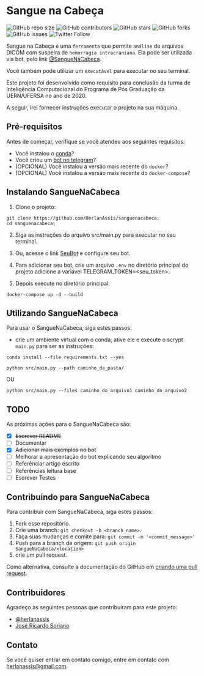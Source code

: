 # Sangue na Cabeça

![GitHub repo size](https://img.shields.io/github/repo-size/herlanassis/sanguenacabeca)
![GitHub contributors](https://img.shields.io/github/contributors/herlanassis/sanguenacabeca)
![GitHub stars](https://img.shields.io/github/stars/herlanassis/sanguenacabeca?style=social)
![GitHub forks](https://img.shields.io/github/forks/herlanassis/sanguenacabeca?style=social)
![GitHub issues](https://img.shields.io/github/issues-raw/herlanassis/sanguenacabeca?style=social)
![Twitter Follow](https://img.shields.io/twitter/follow/herlanassis?style=social)

Sangue na Cabeça é uma `ferramenta` que permite `análise` de arquivos DICOM com suspeira de `hemorragia intracraniana`. Ela pode ser utilizada via bot, pelo link [@SangueNaCabeca](https://telegram.me/SangueNaCabeca_Bot).

Você também pode utilizar um `executável` para executar no seu terminal.

Este projeto foi desenvolvido como requisito para conclusão da turma de Inteligência Computacional do Programa de Pós Graduação da UERN/UFERSA no ano de 2020.

A seguir, irei fornecer instruções executar o projeto na sua máquina.

## Pré-requisitos

Antes de começar, verifique se você atendeu aos seguintes requisitos:

- Você instalou o [conda](https://phoenixnap.com/kb/how-to-install-anaconda-ubuntu-18-04-or-20-04)?
- Você criou um [bot no telegram](https://core.telegram.org/bots)?
- (OPCIONAL) Você instalou a versão mais recente do `docker`?
- (OPCIONAL) Você instalou a versão mais recente do `docker-compose`?

## Instalando SangueNaCabeca

1. Clone o projeto:

```shell
git clone https://github.com/HerlanAssis/sanguenacabeca;
cd sanguenacabeca;
```

2. Siga as instruções do arquivo src/main.py para executar no seu terminal.

3. Ou, acesse o link [SeuBot](https://core.telegram.org/bots) e configure seu bot.

4. Para adicionar seu bot, crie um arquivo `.env` no diretório principal do projeto adicione a variável TELEGRAM_TOKEN=<seu_token>.

5. Depois execute no diretório principal:

```
docker-compose up -d --build
```

## Utilizando SangueNaCabeca

Para usar o SangueNaCabeca, siga estes passos:

* crie um ambiente virtual com o conda, ative ele e execute o scrypt `main.py` para ser as instruções:

```shell
conda install --file requirements.txt --yes
```

```
python src/main.py --path caminho_da_pasta/
```

OU

```
python src/main.py --files caminho_do_arquivo1 caminho_do_arquivo2
```

## TODO

As próximas ações para o SangueNaCabeca são:

- [x] ~~Escrever README~~
- [ ] Documentar
- [X] ~~Adicionar mais exemplos no bot~~
- [ ] Melhorar a apresentação do bot explicando seu algoritmo
- [ ] Referênciar artigo escrito
- [ ] Referências leitura base
- [ ] Escrever Testes

## Contribuindo para SangueNaCabeca

Para contribuir com SangueNaCabeca, siga estes passos:

1. Fork esse repositório.
2. Crie uma branch: `git checkout -b <branch_name>`.
3. Faça suas mudanças e comite para: `git commit -m '<commit_message>'`
4. Push para a branch de origem: `git push origin SangueNaCabeca/<location>`
5. crie um pull request.

Como alternativa, consulte a documentação do GitHub em [criando uma pull request](https://help.github.com/pt/github/collaborating-with-issues-and-pull-requests/creating-a-pull-request).

## Contribuidores

Agradeço às seguintes pessoas que contribuíram para este projeto:

- [@herlanassis](https://github.com/herlanassis)
- [José Ricardo Soriano](jrsoriano.sistemas@gmail.com)

## Contato

Se você quiser entrar em contato comigo, entre em contato com herlanassis@gmail.com.

<!-- ## License

Se você não tiver certeza de qual licença aberta usar, consulte https://choosealicense.com

Este projeto usa a seguinte licença: [<license_name>](link). -->
